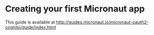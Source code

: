 # Creating your first Micronaut app #

This guide is available at http://guides.micronaut.io/micronaut-oauth2-cognito/guide/index.html
